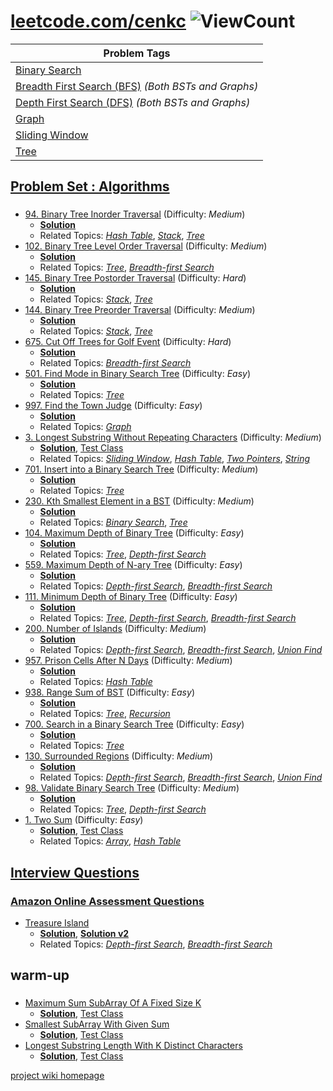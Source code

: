 # [leetcode.com/cenkc](https://leetcode.com/cenkc/) ![ViewCount](https://views.whatilearened.today/views/github/cenkc/leetcode-studies.svg)

| Problem Tags  |
|---|
|[Binary Search](https://github.com/cenkc/leetcode-studies/wiki/Binary-Search)   |
|[Breadth First Search (BFS)](https://github.com/cenkc/leetcode-studies/wiki/Breadth-First-Search-(BFS)) _(Both BSTs and Graphs)_   |
|[Depth First Search (DFS)](https://github.com/cenkc/leetcode-studies/wiki/Depth-First-Search-(DFS)) _(Both BSTs and Graphs)_   |
|[Graph](https://github.com/cenkc/leetcode-studies/wiki/Graph)   |
|[Sliding Window](https://github.com/cenkc/leetcode-studies/wiki/Sliding-Window)   |
|[Tree](https://github.com/cenkc/leetcode-studies/wiki/Tree)   |

## [Problem Set : **Algorithms**](https://leetcode.com/problemset/algorithms/)
###
* [94. Binary Tree Inorder Traversal](https://leetcode.com/problems/binary-tree-inorder-traversal/) (Difficulty: *Medium*)
    * [**Solution**](https://github.com/cenkc/leetcode-studies/blob/master/src/main/java/com/cenkc/leetcode/study/all/BinaryTreeInorderTraversal.java)
    * Related Topics: [*Hash Table*](https://leetcode.com/tag/hash-table/), [*Stack*](https://leetcode.com/tag/stack/), [*Tree*](https://leetcode.com/tag/tree/)
* [102. Binary Tree Level Order Traversal](https://leetcode.com/problems/binary-tree-level-order-traversal/) (Difficulty: *Medium*)
    * [**Solution**](https://github.com/cenkc/leetcode-studies/blob/master/src/main/java/com/cenkc/leetcode/study/all/BinaryTreeLevelOrderTraversal.java)
    * Related Topics: [*Tree*](https://leetcode.com/tag/tree/), [*Breadth-first Search*](https://leetcode.com/tag/breadth-first-search/) 
* [145. Binary Tree Postorder Traversal](https://leetcode.com/problems/binary-tree-postorder-traversal/) (Difficulty: *Hard*)
    * [**Solution**](https://github.com/cenkc/leetcode-studies/blob/master/src/main/java/com/cenkc/leetcode/study/all/BinaryTreePostorderTraversal.java)
    * Related Topics: [*Stack*](https://leetcode.com/tag/stack/), [*Tree*](https://leetcode.com/tag/tree/)
* [144. Binary Tree Preorder Traversal](https://leetcode.com/problems/binary-tree-preorder-traversal/) (Difficulty: *Medium*)
    * [**Solution**](https://github.com/cenkc/leetcode-studies/blob/master/src/main/java/com/cenkc/leetcode/study/all/BinaryTreePreorderTraversal.java)
    * Related Topics: [*Stack*](https://leetcode.com/tag/stack/), [*Tree*](https://leetcode.com/tag/tree/)
* [675. Cut Off Trees for Golf Event](https://leetcode.com/problems/cut-off-trees-for-golf-event/) (Difficulty: *Hard*)
    * [**Solution**](https://github.com/cenkc/leetcode-studies/blob/master/src/main/java/com/cenkc/leetcode/study/all/CutOffTreesForGolfEvent.java)
    * Related Topics: [*Breadth-first Search*](https://leetcode.com/tag/breadth-first-search/)
* [501. Find Mode in Binary Search Tree](https://leetcode.com/problems/find-mode-in-binary-search-tree/) (Difficulty: *Easy*)
    * [**Solution**](https://github.com/cenkc/leetcode-studies/blob/master/src/main/java/com/cenkc/leetcode/study/all/FindModeInBinarySearchTree.java)
    * Related Topics: [*Tree*](https://leetcode.com/tag/tree/)
* [997. Find the Town Judge](https://leetcode.com/problems/find-the-town-judge/) (Difficulty: *Easy*)
    * [**Solution**](https://github.com/cenkc/leetcode-studies/blob/master/src/main/java/com/cenkc/leetcode/study/all/FindTheTownJudge.java)
    * Related Topics: [*Graph*](https://leetcode.com/tag/graph/)
* [3. Longest Substring Without Repeating Characters](https://leetcode.com/problems/longest-substring-without-repeating-characters/) (Difficulty: *Medium*) 
    * [**Solution**](https://github.com/cenkc/leetcode-studies/blob/master/src/main/java/com/cenkc/leetcode/study/all/LongestSubstrWithoutRepeatingChars.java), [Test Class](https://github.com/cenkc/leetcode-studies/blob/master/src/test/java/com/cenkc/leetcode/study/all/LongestSubstrWithoutRepeatingCharsTest.java)
    * Related Topics: [*Sliding Window*](https://leetcode.com/tag/sliding-window/), [*Hash Table*](https://leetcode.com/tag/hash-table/), [*Two Pointers*](https://leetcode.com/tag/two-pointers/), [*String*](https://leetcode.com/tag/string/)
* [701. Insert into a Binary Search Tree](https://leetcode.com/problems/insert-into-a-binary-search-tree/) (Difficulty: *Medium*)
    * [**Solution**](https://github.com/cenkc/leetcode-studies/blob/master/src/main/java/com/cenkc/leetcode/study/all/InsertIntoABinarySearchTree.java)
    * Related Topics: [*Tree*](https://leetcode.com/tag/tree/)
* [230. Kth Smallest Element in a BST](https://leetcode.com/problems/kth-smallest-element-in-a-bst/) (Difficulty: *Medium*)
    * [**Solution**](https://github.com/cenkc/leetcode-studies/blob/master/src/main/java/com/cenkc/leetcode/study/all/KthSmallestElementInABST.java)
    * Related Topics: [*Binary Search*](https://leetcode.com/tag/binary-search/), [*Tree*](https://leetcode.com/tag/tree/)
* [104. Maximum Depth of Binary Tree](https://leetcode.com/problems/maximum-depth-of-binary-tree/) (Difficulty: *Easy*)
    * [**Solution**](https://github.com/cenkc/leetcode-studies/blob/master/src/main/java/com/cenkc/leetcode/study/all/MaximumDepthOfBinaryTree.java)
    * Related Topics: [*Tree*](https://leetcode.com/tag/tree/), [*Depth-first Search*](https://leetcode.com/tag/depth-first-search/)
* [559. Maximum Depth of N-ary Tree](https://leetcode.com/problems/maximum-depth-of-n-ary-tree/) (Difficulty: *Easy*)
    * [**Solution**](https://github.com/cenkc/leetcode-studies/blob/master/src/main/java/com/cenkc/leetcode/study/all/MaximumDepthOfNaryTree.java)
    * Related Topics: [*Depth-first Search*](https://leetcode.com/tag/depth-first-search/), [*Breadth-first Search*](https://leetcode.com/tag/breadth-first-search/) 
* [111. Minimum Depth of Binary Tree](https://leetcode.com/problems/minimum-depth-of-binary-tree/) (Difficulty: *Easy*)
    * [**Solution**](https://github.com/cenkc/leetcode-studies/blob/master/src/main/java/com/cenkc/leetcode/study/all/MinimumDepthOfBinaryTree.java)
    * Related Topics: [*Tree*](https://leetcode.com/tag/tree/), [*Depth-first Search*](https://leetcode.com/tag/depth-first-search/), [*Breadth-first Search*](https://leetcode.com/tag/breadth-first-search/) 
* [200. Number of Islands](https://leetcode.com/problems/number-of-islands/) (Difficulty: *Medium*)
    * [**Solution**](https://github.com/cenkc/leetcode-studies/blob/master/src/main/java/com/cenkc/leetcode/study/all/NumberOfIslands.java)
    * Related Topics: [*Depth-first Search*](https://leetcode.com/tag/depth-first-search/), [*Breadth-first Search*](https://leetcode.com/tag/breadth-first-search/), [*Union Find*](https://leetcode.com/tag/union-find/)
* [957. Prison Cells After N Days](https://leetcode.com/problems/prison-cells-after-n-days/) (Difficulty: *Medium*)
    * [**Solution**](https://github.com/cenkc/leetcode-studies/blob/master/src/main/java/com/cenkc/leetcode/study/all/PrisonCellsAfterNDays.java)
    * Related Topics: [*Hash Table*](https://leetcode.com/tag/hash-table/)
* [938. Range Sum of BST](https://leetcode.com/problems/range-sum-of-bst/) (Difficulty: *Easy*)
    * [**Solution**](https://github.com/cenkc/leetcode-studies/blob/master/src/main/java/com/cenkc/leetcode/study/all/RangeSumOfBST.java)
    * Related Topics: [*Tree*](https://leetcode.com/tag/tree/), [*Recursion*](https://leetcode.com/tag/recursion/)
* [700. Search in a Binary Search Tree](https://leetcode.com/problems/search-in-a-binary-search-tree/) (Difficulty: *Easy*)
    * [**Solution**](https://github.com/cenkc/leetcode-studies/blob/master/src/main/java/com/cenkc/leetcode/study/all/SearchInABinarySearchTree.java)
    * Related Topics: [*Tree*](https://leetcode.com/tag/tree/)
* [130. Surrounded Regions](https://leetcode.com/problems/surrounded-regions/) (Difficulty: *Medium*)
    * [**Solution**](https://github.com/cenkc/leetcode-studies/blob/master/src/main/java/com/cenkc/leetcode/study/all/SurroundedRegions.java)
    * Related Topics: [*Depth-first Search*](https://leetcode.com/tag/depth-first-search/), [*Breadth-first Search*](https://leetcode.com/tag/breadth-first-search/), [*Union Find*](https://leetcode.com/tag/union-find/)
* [98. Validate Binary Search Tree](https://leetcode.com/problems/validate-binary-search-tree/) (Difficulty: *Medium*)
    * [**Solution**](https://github.com/cenkc/leetcode-studies/blob/master/src/main/java/com/cenkc/leetcode/study/all/ValidateBinarySearchTree.java)
    * Related Topics: [*Tree*](https://leetcode.com/tag/tree/), [*Depth-first Search*](https://leetcode.com/tag/depth-first-search/)
* [1. Two Sum](https://leetcode.com/problems/two-sum/) (Difficulty: *Easy*)
    * [**Solution**](https://github.com/cenkc/leetcode-studies/blob/master/src/main/java/com/cenkc/leetcode/study/all/TwoSum.java), [Test Class](https://github.com/cenkc/leetcode-studies/blob/master/src/test/java/com/cenkc/leetcode/study/all/TwoSumTest.java)
    * Related Topics: [*Array*](https://leetcode.com/tag/array/), [*Hash Table*](https://leetcode.com/tag/hash-table/)


## [Interview Questions](https://leetcode.com/discuss/interview-question?currentPage=1&orderBy=hot&query=)
### [Amazon Online Assessment Questions](https://leetcode.com/discuss/interview-question/344650/Amazon-Online-Assessment-Questions)
* [Treasure Island](https://leetcode.com/discuss/interview-question/347457)
    * [**Solution**](https://github.com/cenkc/leetcode-studies/blob/master/src/main/java/com/cenkc/leetcode/study/all/TreasureIsland.java), [**Solution v2**](https://github.com/cenkc/leetcode-studies/blob/master/src/main/java/com/cenkc/leetcode/study/all/TreasureIslandCenk.java)
    * Related Topics: [*Depth-first Search*](https://leetcode.com/tag/depth-first-search/), [*Breadth-first Search*](https://leetcode.com/tag/breadth-first-search/)


## warm-up
###
* [Maximum Sum SubArray Of A Fixed Size K](https://github.com/cenkc/leetcode-studies/blob/master/src/main/java/com/cenkc/leetcode/study/warmup/W01MaxSumSubArrOfAFixedSizeK.java)
   * [**Solution**](https://github.com/cenkc/leetcode-studies/blob/master/src/main/java/com/cenkc/leetcode/study/warmup/W01MaxSumSubArrOfAFixedSizeK.java), [Test Class](https://github.com/cenkc/leetcode-studies/blob/master/src/test/java/com/cenkc/leetcode/study/warmup/W01MaxSumSubArrOfAFixedSizeKTest.java)
* [Smallest SubArray With Given Sum](https://github.com/cenkc/leetcode-studies/blob/master/src/main/java/com/cenkc/leetcode/study/warmup/W02SmallestSubArrWithGivenSum.java)
   * [**Solution**](https://github.com/cenkc/leetcode-studies/blob/master/src/main/java/com/cenkc/leetcode/study/warmup/W02SmallestSubArrWithGivenSum.java), [Test Class](https://github.com/cenkc/leetcode-studies/blob/master/src/test/java/com/cenkc/leetcode/study/warmup/W02SmallestSubArrWithGivenSumTest.java)
* [Longest Substring Length With K Distinct Characters](https://github.com/cenkc/leetcode-studies/blob/master/src/main/java/com/cenkc/leetcode/study/warmup/W03LongestSubstrLenWithKDistinctChars.java)
   * [**Solution**](https://github.com/cenkc/leetcode-studies/blob/master/src/main/java/com/cenkc/leetcode/study/warmup/W03LongestSubstrLenWithKDistinctChars.java), [Test Class](https://github.com/cenkc/leetcode-studies/blob/master/src/test/java/com/cenkc/leetcode/study/warmup/W03LongestSubstrLenWithKDistinctCharsTest.java)
   
   
[project wiki homepage](https://github.com/cenkc/leetcode-studies/wiki)
